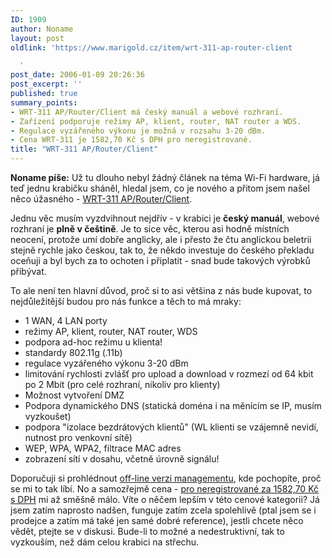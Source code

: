 ```yaml
---
ID: 1909
author: Noname
layout: post
oldlink: 'https://www.marigold.cz/item/wrt-311-ap-router-client

  '
post_date: 2006-01-09 20:26:36
post_excerpt: ''
published: true
summary_points:
- WRT-311 AP/Router/Client má český manuál a webové rozhraní.
- Zařízení podporuje režimy AP, klient, router, NAT router a WDS.
- Regulace vyzářeného výkonu je možná v rozsahu 3-20 dBm.
- Cena WRT-311 je 1582,70 Kč s DPH pro neregistrované.
title: "WRT-311 AP/Router/Client"
---
```


<p><strong>Noname píše:</strong>
Už tu dlouho nebyl žádný článek na téma Wi-Fi hardware, já teď jednu krabičku sháněl, hledal jsem, co je nového a přitom jsem našel něco úžasného - <a href="http://www.wifi-shop.cz/produkt/wrt-311-ap/router/client/">WRT-311 AP/Router/Client</a>.</p>


<p>Jednu věc musím vyzdvihnout nejdřív - v krabici je <strong>český manuál</strong>, webové rozhraní je <strong>plně v češtině</strong>. Je to sice věc, kterou asi hodně místních neocení, protože umí dobře anglicky, ale i přesto že čtu anglickou beletrii stejně rychle jako českou, tak to, že někdo investuje do českého překladu oceňuji a byl bych za to ochoten i připlatit - snad bude takových výrobků přibývat.</p>

<p>To ale není ten hlavní důvod, proč si to asi většina z nás bude kupovat, to nejdůležitější budou pro nás funkce a těch to má mraky:
</p>

<!--more--><ul>
<li>1 WAN, 4 LAN porty</li>
<li>režimy AP, klient, router, NAT router, WDS</li>
<li>podpora ad-hoc režimu u klienta!</li>
<li>standardy 802.11g (.11b)</li>
<li>regulace vyzářeného výkonu 3-20 dBm</li>
<li>limitování rychlosti zvlášť pro upload a download v rozmezí od 64 kbit po 2 Mbit (pro celé rozhraní, nikoliv pro klienty)</li>
<li>Možnost vytvoření DMZ</li>
<li>Podpora dynamického DNS (statická doména i na měnícím se IP, musím vyzkoušet)</li>
<li>podpora "izolace bezdrátových klientů" (WL klienti se vzájemně nevidí, nutnost pro venkovní sítě)</li>
<li>WEP, WPA, WPA2, filtrace MAC adres</li>
<li>zobrazení sítí v dosahu, včetně úrovně signálu!</li>
</ul>
<p>Doporučuji si prohlédnout <a href="http://www.wifishop.cz/Files/produkty/wrt311/153/home.html">off-line verzi managementu</a>, kde pochopíte, proč se mi to tak líbí. No a samozřejmě cena - <a href="http://www.wifi-shop.cz/produkt/wrt-311-ap/router/client/">pro neregistrované za 1582,70 Kč s DPH</a> mi až směšně málo. Víte o něčem lepším v této cenové kategorii? Já jsem zatím naprosto nadšen, funguje zatím zcela spolehlivě (ptal jsem se i prodejce a zatím má také jen samé dobré reference), jestli chcete něco vědět, ptejte se v diskusi. Bude-li to možné a nedestruktivní, tak to vyzkouším, než dám celou krabici na střechu.</p>